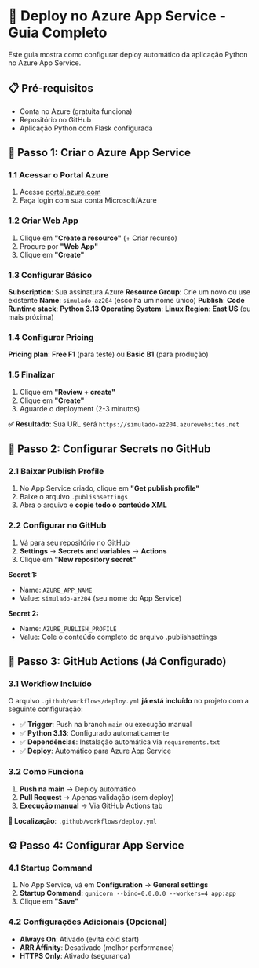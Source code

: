 # 🚀 Deploy no Azure App Service - Guia Completo

Este guia mostra como configurar deploy automático da aplicação Python no Azure App Service.

## 📋 Pré-requisitos

- Conta no Azure (gratuita funciona)
- Repositório no GitHub
- Aplicação Python com Flask configurada

## 🔧 Passo 1: Criar o Azure App Service

### 1.1 Acessar o Portal Azure
1. Acesse [portal.azure.com](https://portal.azure.com)
2. Faça login com sua conta Microsoft/Azure

### 1.2 Criar Web App
1. Clique em **"Create a resource"** (+ Criar recurso)
2. Procure por **"Web App"**
3. Clique em **"Create"**

### 1.3 Configurar Básico
**Subscription**: Sua assinatura Azure
**Resource Group**: Crie um novo ou use existente
**Name**: `simulado-az204` (escolha um nome único)
**Publish**: **Code**
**Runtime stack**: **Python 3.13**
**Operating System**: **Linux**
**Region**: **East US** (ou mais próxima)

### 1.4 Configurar Pricing
**Pricing plan**: **Free F1** (para teste) ou **Basic B1** (para produção)

### 1.5 Finalizar
1. Clique em **"Review + create"**
2. Clique em **"Create"**
3. Aguarde o deployment (2-3 minutos)

**✅ Resultado**: Sua URL será `https://simulado-az204.azurewebsites.net`

## 🔐 Passo 2: Configurar Secrets no GitHub

### 2.1 Baixar Publish Profile
1. No App Service criado, clique em **"Get publish profile"**
2. Baixe o arquivo `.publishsettings`
3. Abra o arquivo e **copie todo o conteúdo XML**

### 2.2 Configurar no GitHub
1. Vá para seu repositório no GitHub
2. **Settings** → **Secrets and variables** → **Actions**
3. Clique em **"New repository secret"**

**Secret 1:**
- Name: `AZURE_APP_NAME`
- Value: `simulado-az204` (seu nome do App Service)

**Secret 2:**
- Name: `AZURE_PUBLISH_PROFILE`
- Value: Cole o conteúdo completo do arquivo .publishsettings

## 🤖 Passo 3: GitHub Actions (Já Configurado)

### 3.1 Workflow Incluído
O arquivo `.github/workflows/deploy.yml` **já está incluído** no projeto com a seguinte configuração:

- ✅ **Trigger**: Push na branch `main` ou execução manual
- ✅ **Python 3.13**: Configurado automaticamente
- ✅ **Dependências**: Instalação automática via `requirements.txt`
- ✅ **Deploy**: Automático para Azure App Service

### 3.2 Como Funciona
1. **Push na main** → Deploy automático
2. **Pull Request** → Apenas validação (sem deploy)
3. **Execução manual** → Via GitHub Actions tab

**📁 Localização**: `.github/workflows/deploy.yml`

## ⚙️ Passo 4: Configurar App Service

### 4.1 Startup Command
1. No App Service, vá em **Configuration** → **General settings**
2. **Startup Command**: `gunicorn --bind=0.0.0.0 --workers=4 app:app`
3. Clique em **"Save"**

### 4.2 Configurações Adicionais (Opcional)
- **Always On**: Ativado (evita cold start)
- **ARR Affinity**: Desativado (melhor performance)
- **HTTPS Only**: Ativado (segurança)
